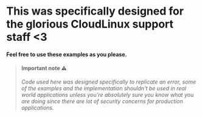 # This was specifically designed for the glorious CloudLinux support staff <3

#### Feel free to use these examples as you please.

> #### Important note ⚠️
>
> _Code used here was designed specifically to replicate an error, some of the examples and the implementation shouldn't be used in real world applications unless you're absolutely sure you know what you are doing since there are lot of security concerns for production applications._
